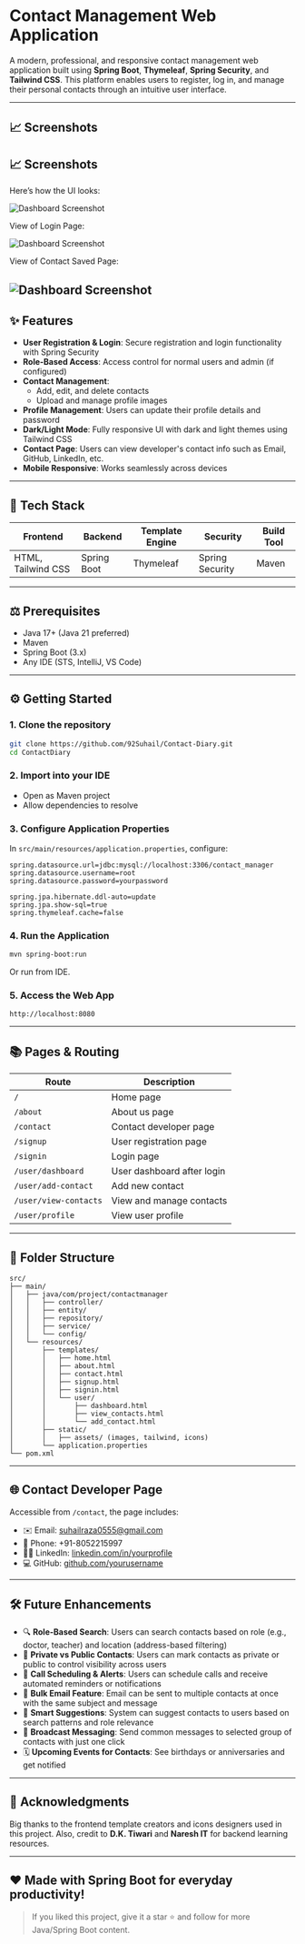 # Contact Management Web Application

A modern, professional, and responsive contact management web application built using **Spring Boot**, **Thymeleaf**, **Spring Security**, and **Tailwind CSS**. This platform enables users to register, log in, and manage their personal contacts through an intuitive user interface.

---

## 📈 Screenshots
## 📈 Screenshots

Here’s how the UI looks:

![Dashboard Screenshot](src/main/resources/static/assets/home.png)

View of Login Page:

![Dashboard Screenshot](src/main/resources/static/assets/login.png)

View of Contact Saved Page:

![Dashboard Screenshot](src/main/resources/static/assets/contact.png)
---

## ✨ Features

- **User Registration & Login**: Secure registration and login functionality with Spring Security
- **Role-Based Access**: Access control for normal users and admin (if configured)
- **Contact Management**:
  - Add, edit, and delete contacts
  - Upload and manage profile images
- **Profile Management**: Users can update their profile details and password
- **Dark/Light Mode**: Fully responsive UI with dark and light themes using Tailwind CSS
- **Contact Page**: Users can view developer's contact info such as Email, GitHub, LinkedIn, etc.
- **Mobile Responsive**: Works seamlessly across devices

---

## 🚀 Tech Stack

| Frontend           | Backend     | Template Engine | Security        | Build Tool |
| ------------------ | ----------- | --------------- | --------------- | ---------- |
| HTML, Tailwind CSS | Spring Boot | Thymeleaf       | Spring Security | Maven      |

---

## ⚖️ Prerequisites

- Java 17+ (Java 21 preferred)
- Maven
- Spring Boot (3.x)
- Any IDE (STS, IntelliJ, VS Code)

---

## ⚙️ Getting Started

### 1. Clone the repository

```bash
git clone https://github.com/92Suhail/Contact-Diary.git
cd ContactDiary
```

### 2. Import into your IDE

- Open as Maven project
- Allow dependencies to resolve

### 3. Configure Application Properties

In `src/main/resources/application.properties`, configure:

```properties
spring.datasource.url=jdbc:mysql://localhost:3306/contact_manager
spring.datasource.username=root
spring.datasource.password=yourpassword

spring.jpa.hibernate.ddl-auto=update
spring.jpa.show-sql=true
spring.thymeleaf.cache=false
```

### 4. Run the Application

```bash
mvn spring-boot:run
```

Or run from IDE.

### 5. Access the Web App

```
http://localhost:8080
```

---

## 📚 Pages & Routing

| Route                 | Description                |
| --------------------- | -------------------------- |
| `/`                   | Home page                  |
| `/about`              | About us page              |
| `/contact`            | Contact developer page     |
| `/signup`             | User registration page     |
| `/signin`             | Login page                 |
| `/user/dashboard`     | User dashboard after login |
| `/user/add-contact`   | Add new contact            |
| `/user/view-contacts` | View and manage contacts   |
| `/user/profile`       | View user profile          |

---

## 📁 Folder Structure

```
src/
├── main/
│   ├── java/com/project/contactmanager
│   │   ├── controller/
│   │   ├── entity/
│   │   ├── repository/
│   │   ├── service/
│   │   └── config/
│   └── resources/
│       ├── templates/
│       │   ├── home.html
│       │   ├── about.html
│       │   ├── contact.html
│       │   ├── signup.html
│       │   ├── signin.html
│       │   └── user/
│       │       ├── dashboard.html
│       │       ├── view_contacts.html
│       │       └── add_contact.html
│       ├── static/
│       │   ├── assets/ (images, tailwind, icons)
│       └── application.properties
└── pom.xml
```

---

## 🌐 Contact Developer Page

Accessible from `/contact`, the page includes:

- ✉️ Email: [suhailraza0555@gmail.com](mailto\:yourname@example.com)
- 📲 Phone: +91-8052215997
- 👨‍💼 LinkedIn: [linkedin.com/in/yourprofile](https://www.linkedin.com/in/suhail-raza/)
- 💻 GitHub: [github.com/yourusername](https://github.com/92Suhail)

---

## 🛠️ Future Enhancements

- 🔍 **Role-Based Search**: Users can search contacts based on role (e.g., doctor, teacher) and location (address-based filtering)
- 🔐 **Private vs Public Contacts**: Users can mark contacts as private or public to control visibility across users
- 📅 **Call Scheduling & Alerts**: Users can schedule calls and receive automated reminders or notifications
- 📧 **Bulk Email Feature**: Email can be sent to multiple contacts at once with the same subject and message
- 🧠 **Smart Suggestions**: System can suggest contacts to users based on search patterns and role relevance
- 📨 **Broadcast Messaging**: Send common messages to selected group of contacts with just one click
- 🗓️ **Upcoming Events for Contacts**: See birthdays or anniversaries and get notified

---

## 🙏 Acknowledgments

Big thanks to the frontend template creators and icons designers used in this project. Also, credit to **D.K. Tiwari** and **Naresh IT** for backend learning resources.

---

## ❤️ Made with Spring Boot for everyday productivity!

> If you liked this project, give it a star ⭐ and follow for more Java/Spring Boot content.

